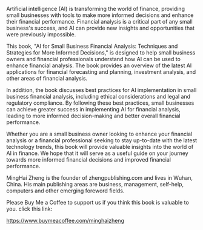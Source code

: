
Artificial intelligence (AI) is transforming the world of finance, providing small businesses with tools to make more informed decisions and enhance their financial performance. Financial analysis is a critical part of any small business's success, and AI can provide new insights and opportunities that were previously impossible.

This book, "AI for Small Business Financial Analysis: Techniques and Strategies for More Informed Decisions," is designed to help small business owners and financial professionals understand how AI can be used to enhance financial analysis. The book provides an overview of the latest AI applications for financial forecasting and planning, investment analysis, and other areas of financial analysis.

In addition, the book discusses best practices for AI implementation in small business financial analysis, including ethical considerations and legal and regulatory compliance. By following these best practices, small businesses can achieve greater success in implementing AI for financial analysis, leading to more informed decision-making and better overall financial performance.

Whether you are a small business owner looking to enhance your financial analysis or a financial professional seeking to stay up-to-date with the latest technology trends, this book will provide valuable insights into the world of AI in finance. We hope that it will serve as a useful guide on your journey towards more informed financial decisions and improved financial performance.

MingHai Zheng is the founder of zhengpublishing.com and lives in Wuhan, China. His main publishing areas are business, management, self-help, computers and other emerging foreword fields.

Please Buy Me a Coffee to support us if you think this book is valuable to you. click this link:

https://www.buymeacoffee.com/minghaizheng
